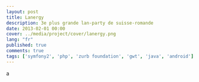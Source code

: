 ```yaml
---
layout: post
title: Lanergy
description: 3e plus grande lan-party de suisse-romande
date: 2013-02-01 00:00
cover: ../media/project/cover/lanergy.png
lang: "fr"
published: true
comments: true
tags: ['symfony2', 'php', 'zurb foundation', 'gwt', 'java', 'android']
---
```


a